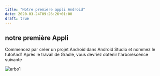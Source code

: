 ```yaml
---
title: "Notre première appli Android"
date: 2020-03-24T09:26:26+01:00
draft: true
---
```


## notre première Appli

Commencez par créer un projet Android dans Android Studio et nommez le tutoAnd1
Après le travail de Gradle, vous devriez obtenir l'arborescence suivante

![arbo1](/img/android/arboandro1.png)